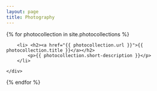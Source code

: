 ```yaml
---
layout: page
title: Photography
---
```

{% for photocollection in site.photocollections %}
    <div class="photocollection">
<!-- 	<ul> -->
		<li> <h2><a href="{{ photocollection.url }}">{{ photocollection.title }}</a></h2>
			<p>{{ photocollection.short-description }}</p>
		</li>
<!-- 	</ul> -->
    </div> 
{% endfor %} 
